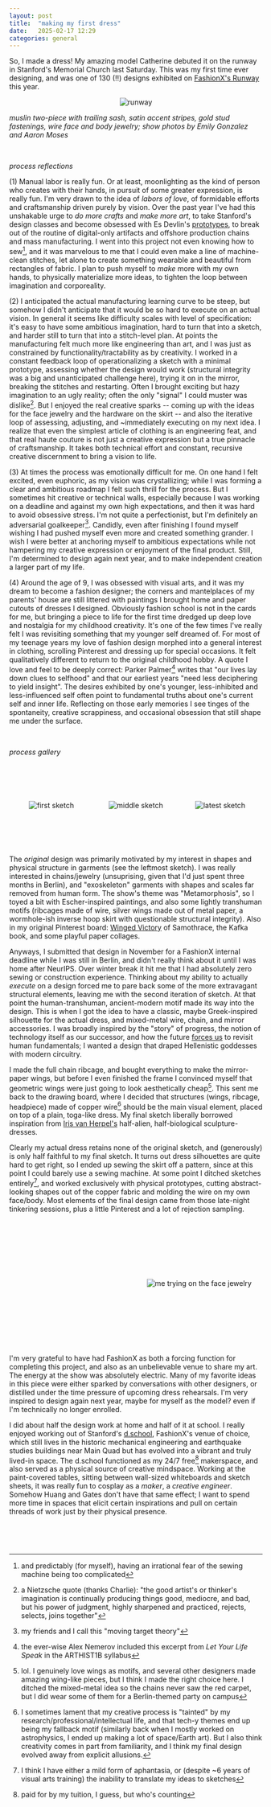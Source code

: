 ```yaml
---
layout: post
title:  "making my first dress"
date:   2025-02-17 12:29
categories: general
---
```


So, I made a dress! My amazing model Catherine debuted it on the runway in Stanford's Memorial Church last Saturday. This was my first time ever designing, and was one of 130 (!!) designs exhibited on [FashionX's Runway](https://news.stanford.edu/stories/2025/02/fashionx-brings-the-runway-to-a-sold-out-show-at-memorial-church) this year.

<div style="display: flex; justify-content: center; align-items: center; width: 100%;">
    <img src="{{ site.baseurl }}/assets/catherine.png" alt="runway" style="max-width: 60%; height: auto; object-fit: contain;">
</div>

*muslin two-piece with trailing sash, satin accent stripes, gold stud fastenings, wire face and body jewelry; show photos by Emily Gonzalez and Aaron Moses*

&nbsp; 

*process reflections*

(1) Manual labor is really fun. Or at least, moonlighting as the kind of person who creates with their hands, in pursuit of some greater expression, is really fun. I'm very drawn to the idea of *labors of love*, of formidable efforts and craftsmanship driven purely by vision. Over the past year I've had this unshakable urge to *do more crafts* and *make more art*, to take Stanford's design classes and become obsessed with Es Devlin's [prototypes](https://www.artbasel.com/news/artist-stage-designer-es-devlin-each-piece-has-to-be-a-prototype), to break out of the routine of digital-only artifacts and offshore production chains and mass manufacturing. I went into this project not even knowing how to sew[^fear], and it was marvelous to me that I could even make a line of machine-clean stitches, let alone to create something wearable and beautiful from rectangles of fabric. I plan to push myself to *make* more with my own hands, to physically materialize more ideas, to tighten the loop between imagination and corporeality. 

(2) I anticipated the actual manufacturing learning curve to be steep, but somehow I didn't anticipate that it would be so hard to execute on an actual vision. In general it seems like difficulty scales with level of specification: it's easy to have some ambitious imagination, hard to turn that into a sketch, and harder still to turn that into a stitch-level plan. At points the manufacturing felt much more like engineering than art, and I was just as constrained by functionality/tractability as by creativity. I worked in a constant feedback loop of operationalizing a sketch with a minimal prototype, assessing whether the design would work (structural integrity was a big and unanticipated challenge here), trying it on in the mirror, breaking the stitches and restarting. Often I brought exciting but hazy imagination to an ugly reality; often the only "signal" I could muster was dislike[^nietzsche]. But I enjoyed the real creative sparks -- coming up with the ideas for the face jewelry and the hardware on the skirt -- and also the iterative loop of assessing, adjusting, and ~immediately executing on my next idea. I realize that even the simplest article of clothing is an engineering feat, and that real haute couture is not just a creative expression but a true pinnacle of craftsmanship. It takes both technical effort and constant, recursive creative discernment to bring a vision to life. 

(3) At times the process was emotionally difficult for me. On one hand I felt excited, even euphoric, as my vision was crystallizing; while I was forming a clear and ambitious roadmap I felt such thrill for the process. But I sometimes hit creative or technical walls, especially because I was working on a deadline and against my own high expectations, and then it was hard to avoid obsessive stress. I'm not quite a perfectionist, but I'm definitely an adversarial goalkeeper[^target]. Candidly, even after finishing I found myself wishing I had pushed myself even more and created something grander. I wish I were better at anchoring myself to ambitious expectations while not hampering my creative expression or enjoyment of the final product. Still, I'm determined to design again next year, and to make independent creation a larger part of my life.

(4) Around the age of 9, I was obsessed with visual arts, and it was my dream to become a fashion designer; the corners and mantelplaces of my parents' house are still littered with paintings I brought home and paper cutouts of dresses I designed. Obviously fashion school is not in the cards for me, but bringing a piece to life for the first time dredged up deep love and nostalgia for my childhood creativity. It's one of the few times I've really felt I was revisiting something that my younger self dreamed of. For most of my teenage years my love of fashion design morphed into a general interest in clothing, scrolling Pinterest and dressing up for special occasions. It felt qualitatively different to return to the original childhood hobby. A quote I love and feel to be deeply correct: Parker Palmer[^arthist] writes that "our lives lay down clues to selfhood" and that our earliest years "need less deciphering to yield insight". The desires exhibited by one's younger, less-inhibited and less-influenced self often point to fundamental truths about one's current self and inner life. Reflecting on those early memories I see tinges of the spontaneity, creative scrappiness, and occasional obsession that still shape me under the surface.

&nbsp; 

*process gallery*
<div style="display: flex; flex-wrap: wrap;">
    <div style="width: 33.33%; aspect-ratio: 1/1; display: flex; align-items: center; justify-content: center;">
        <img src="{{ site.baseurl }}/assets/fx_original.jpg" alt="first sketch" style="max-width: 100%; max-height: 100%; object-fit: contain;">
    </div>
    <div style="width: 33.33%; aspect-ratio: 1/1; display: flex; align-items: center; justify-content: center;">
        <img src="{{ site.baseurl }}/assets/fx_middle.jpg" alt="middle sketch" style="max-width: 100%; max-height: 100%; object-fit: contain;">
    </div>
    <div style="width: 33.33%; aspect-ratio: 1/1; display: flex; align-items: center; justify-content: center;">
        <img src="{{ site.baseurl }}/assets/fx_latest.jpg" alt="latest sketch" style="max-width: 100%; max-height: 100%; object-fit: contain;">
    </div>
</div>

The *original* design was primarily motivated by my interest in shapes and physical structure in garments (see the leftmost sketch). I was really interested in chains/jewelry (unsuprising, given that I'd just spent three months in Berlin), and "exoskeleton" garments with shapes and scales far removed from human form. The show's theme was "Metamorphosis", so I toyed a bit with Escher-inspired paintings, and also some lightly transhuman motifs (ribcages made of wire, silver wings made out of metal paper, a wormhole-ish inverse hoop skirt with questionable structural integrity). Also in my original Pinterest board: [Winged Victory](https://en.wikipedia.org/wiki/Winged_Victory_of_Samothrace) of Samothrace, the Kafka book, and some playful paper collages.

Anyways, I submitted that design in November for a FashionX internal deadline while I was still in Berlin, and didn't really think about it until I was home after NeurIPS. Over winter break it hit me that I had absolutely zero sewing or construction experience. Thinking about my ability to actually *execute* on a design forced me to pare back some of the more extravagant structural elements, leaving me with the second iteration of sketch. At that point the human-transhuman, ancient-modern motif made its way into the design. This is when I got the idea to have a classic, maybe Greek-inspired silhouette for the actual dress, and mixed-metal wire, chain, and mirror accessories. I was broadly inspired by the "story" of progress, the notion of technology itself as our successor, and how the future [forces us](https://christine8888.github.io/ai-spirituality.html) to revisit human fundamentals; I wanted a design that draped Hellenistic goddesses with modern circuitry.

I made the full chain ribcage, and bought everything to make the mirror-paper wings, but before I even finished the frame I convinced myself that geometric wings were just going to look aesthetically cheap[^wings]. This sent me back to the drawing board, where I decided that structures (wings, ribcage, headpiece) made of copper wire[^tech] should be the main visual element, placed on top of a plain, toga-like dress. My final sketch liberally borrowed inspiration from [Iris van Herpel's](https://www.artbasel.com/news/iris-van-herpen-dutch-fashion-designer-couture-musee-arts-decoratifs-paris-2024) half-alien, half-biological sculpture-dresses.

Clearly my actual dress retains none of the original sketch, and (generously) is only half faithful to my final sketch. It turns out dress silhouettes are quite hard to get right, so I ended up sewing the skirt off a pattern, since at this point I could barely use a sewing machine. At some point I ditched sketches entirely[^aphantasia], and worked exclusively with physical prototypes, cutting abstract-looking shapes out of the copper fabric and molding the wire on my own face/body. Most elements of the final design came from those late-night tinkering sessions, plus a little Pinterest and a lot of rejection sampling.

<div style = "display: flex; flex-wrap: wrap;">
    <div style="width: 50%; aspect-ratio: 1/1; display: flex; align-items: center; justify-content: center;">
        <img src="{{ site.baseurl }}/assets/dschool2.jpg" alt="" style="max-width: 100%; max-height: 100%; object-fit: contain;">
    </div>
    <div style="width: 50%; aspect-ratio: 1/1; display: flex; align-items: center; justify-content: center;">
        <img src="{{ site.baseurl }}/assets/wire.jpg" alt="me trying on the face jewelry" style="max-width: 100%; max-height: 100%; object-fit: contain;">
    </div>
</div>

I'm very grateful to have had FashionX as both a forcing function for completing this project, and also as an unbelievable venue to share my art. The energy at the show was absolutely electric. Many of my favorite ideas in this piece were either sparked by conversations with other designers, or distilled under the time pressure of upcoming dress rehearsals. I'm very inspired to design again next year, maybe for myself as the model? even if I'm technically no longer enrolled.

I did about half the design work at home and half of it at school. I really enjoyed working out of Stanford's [d.school](https://dschool.stanford.edu/), FashionX's venue of choice, which still lives in the historic mechanical engineering and earthquake studies buildings near Main Quad but has evolved into a vibrant and truly lived-in space. The d.school functioned as my 24/7 free[^tuition] makerspace, and also served as a physical source of creative mindspace. Working at the paint-covered tables, sitting between wall-sized whiteboards and sketch sheets, it was really fun to cosplay as a *maker*, a *creative engineer*. Somehow Huang and Gates don't have that same effect; I want to spend more time in spaces that elicit certain inspirations and pull on certain threads of work just by their physical presence.


&nbsp;

&nbsp;

[^nietzsche]: a Nietzsche quote (thanks Charlie): "the good artist's or thinker's imagination is continually producing things good, mediocre, and bad, but his power of judgment, highly sharpened and practiced, rejects, selects, joins together"
[^arthist]: the ever-wise Alex Nemerov included this excerpt from *Let Your Life Speak* in the ARTHIST1B syllabus
[^fear]: and predictably (for myself), having an irrational fear of the sewing machine being too complicated
[^target]: my friends and I call this "moving target theory"
[^tuition]: paid for by my tuition, I guess, but who's counting
[^wings]: lol. I genuinely love wings as motifs, and several other designers made amazing wing-like pieces, but I think I made the right choice here. I ditched the mixed-metal idea so the chains never saw the red carpet, but I did wear some of them for a Berlin-themed party on campus
[^tech]: I sometimes lament that my creative process is "tainted" by my research/professional/intellectual life, and that tech-y themes end up being my fallback motif (similarly back when I mostly worked on astrophysics, I ended up making a lot of space/Earth art). But I also think creativity comes in part from familiarity, and I think my final design evolved away from explicit allusions.
[^aphantasia]: I think I have either a mild form of aphantasia, or (despite ~6 years of visual arts training) the inability to translate my ideas to sketches